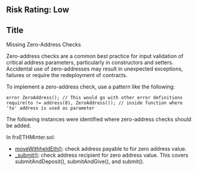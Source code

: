 ## Risk Rating: Low

## Title
Missing Zero-Address Checks

Zero-address checks are a common best practice for input validation of critical address parameters, particularly in constructors and setters. Accidental use of zero-addresses may result in unexpected exceptions, failures or require the redeployment of contracts.

To implement a zero-address check, use a pattern like the following:

```
error ZeroAddress(); // This would go with other error definitions
require(to != address(0), ZeroAddress()); // inside function where 'to' address is used as parameter
```

The following instances were identified where zero-address checks should be added.

In frxETHMinter.sol:

* [moveWithheldEth()](https://github.com/code-423n4/2022-09-frax/blob/main/src/frxETHMinter.sol#L165-L174): check address payable to for zero address value.
* [_submit()](https://github.com/code-423n4/2022-09-frax/blob/main/src/frxETHMinter.sol#L85-L101): check address recipient for zero address value. This covers submitAndDeposit(), submitAndGive(), and submit().
